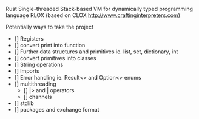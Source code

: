 Rust Single-threaded Stack-based VM for dynamically typed programming
language RLOX (based on CLOX http://www.craftinginterpreters.com)


Potentially ways to take the project

- [] Registers
- [] convert print into function
- [] Further data structures and primitives ie. list, set, dictionary, int
- [] convert primitives into classes
- [] String operations
- [] Imports
- [] Error handling ie. Result<> and Option<> enums
- [] multithreading
  - [] |> and | operators
  - [] channels
- [] stdlib
- [] packages and exchange format
